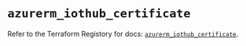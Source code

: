 # `azurerm_iothub_certificate`

Refer to the Terraform Registory for docs: [`azurerm_iothub_certificate`](https://www.terraform.io/docs/providers/azurerm/r/iothub_certificate).
